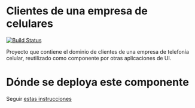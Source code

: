 # Clientes de una empresa de celulares

[![Build Status](https://travis-ci.org/uqbar-project/eg-conversor-domain-xtend.svg?branch=master)](https://travis-ci.org/uqbar-project/eg-celulares-domain-xtend)

Proyecto que contiene el dominio de clientes de una empresa de telefonía celular, reutilizado como componente por otras aplicaciones de UI.

# Dónde se deploya este componente

Seguir [estas instrucciones](http://wiki.uqbar.org/wiki/articles/deploys-componentes-de-dominio-uqbar)


